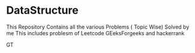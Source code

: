 # DataStructure
This Repository Contains all the various Problems ( Topic Wise) Solved by me 
This includes problesm of Leetcode GEeksForgeeks and hackerrank

GT
